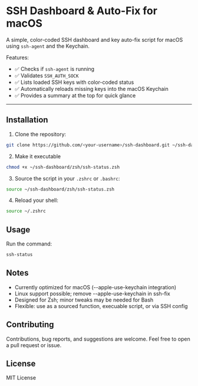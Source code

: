 # SSH Dashboard & Auto-Fix for macOS

A simple, color-coded SSH dashboard and key auto-fix script for macOS using `ssh-agent` and the Keychain.  

Features:

- ✅ Checks if `ssh-agent` is running
- ✅ Validates `SSH_AUTH_SOCK`
- ✅ Lists loaded SSH keys with color-coded status
- ✅ Automatically reloads missing keys into the macOS Keychain
- ✅ Provides a summary at the top for quick glance

---

## Installation

1. Clone the repository:

```bash
git clone https://github.com/<your-username>/ssh-dashboard.git ~/ssh-dashboard
```

2. Make it executable

```bash
chmod +x ~/ssh-dashboard/zsh/ssh-status.zsh
```

3. Source the script in your ```.zshrc``` or ```.bashrc```:

```bash
source ~/ssh-dashboard/zsh/ssh-status.zsh
```

4. Reload your shell:

```bash
source ~/.zshrc
```

## Usage

Run the command:

```bash
ssh-status
```

## Notes

* Currently optimized for macOS (--apple-use-keychain integration)
* Linux support possible; remove --apple-use-keychain in ssh-fix
* Designed for Zsh; minor tweaks may be needed for Bash
* Flexible: use as a sourced function, execuable script, or via SSH config

## Contributing

Contributions, bug reports, and suggestions are welcome. Feel free to open a pull request or issue.

## License

MIT License
